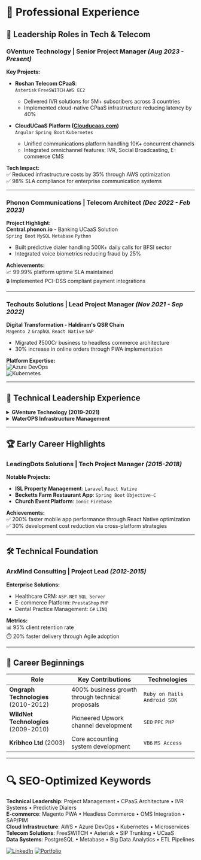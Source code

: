 
# 💼 Professional Experience

## 🚀 Leadership Roles in Tech & Telecom

### **GVenture Technology** | Senior Project Manager *(Aug 2023 - Present)*  
**Key Projects:**  
- **Roshan Telecom CPaaS**:  
  `Asterisk` `FreeSWITCH` `AWS EC2`  
  - Delivered IVR solutions for 5M+ subscribers across 3 countries  
  - Implemented cloud-native CPaaS infrastructure reducing latency by 40%  

- **CloudUCaaS Platform ([Clouducaas.com](https://clouducaas.com))**  
  `Angular` `Spring Boot` `Kubernetes`  
  - Unified communications platform handling 10K+ concurrent channels  
  - Integrated omnichannel features: IVR, Social Broadcasting, E-commerce CMS  

**Tech Impact:**  
✅ Reduced infrastructure costs by 35% through AWS optimization  
✅ 98% SLA compliance for enterprise communication systems  

---

### **Phonon Communications** | Telecom Architect *(Dec 2022 - Feb 2023)*  
**Project Highlight:**  
**Central.phonon.io** - Banking UCaaS Solution  
`Spring Boot` `MySQL` `Metabase` `Python`  
- Built predictive dialer handling 500K+ daily calls for BFSI sector  
- Integrated voice biometrics reducing fraud by 25%  

**Achievements:**  
📈 99.99% platform uptime SLA maintained  
🔒 Implemented PCI-DSS compliant payment integrations  

---

### **Techouts Solutions** | Lead Project Manager *(Nov 2021 - Sep 2022)*  
**Digital Transformation - Haldiram's QSR Chain**  
`Magento 2` `GraphQL` `React Native` `SAP`  
- Migrated ₹500Cr business to headless commerce architecture  
- 30% increase in online orders through PWA implementation  

**Platform Expertise:**  
![Azure DevOps](https://img.shields.io/badge/Azure_DevOps-035DAE?logo=azure-devops)  
![Kubernetes](https://img.shields.io/badge/Kubernetes-326CE5?logo=kubernetes)  

---

## 🔧 Technical Leadership Experience

<details>
<summary><b>GVenture Technology (2019-2021)</b></summary>

### **NinjaDialer** - Insurance Contact Center  
`FreeSWITCH` `Node.js` `Angular`  
- 40% lead conversion boost through AI-powered dialers  
- Multi-tenant architecture serving 50+ insurance agencies  

### **Nexcon Real Estate CRM**  
`CodeIgniter` `WebRTC` `MySQL`  
- Automated lead management for 10K+ properties  
- Integrated VoIP broadcasting reducing outreach costs by 60%  
</details>

<details>
<summary><b>WaterOPS Infrastructure Management</b></summary>

**National Water Quality System**  
`Vue.js` `Azure` `PostgreSQL`  
- Managed 150K+ operator network  
- $112M annual compliance cost reduction  
- EPA-certified monitoring solutions  
</details>

---

## 🏆 Early Career Highlights

### **LeadingDots Solutions** | Tech Project Manager *(2015-2018)*  
**Notable Projects:**  
- **ISL Property Management**: `Laravel` `React Native`  
- **Becketts Farm Restaurant App**: `Spring Boot` `Objective-C`  
- **Church Event Platform**: `Ionic` `Firebase`  

**Achievements:**  
✅ 200% faster mobile app performance through React Native optimization  
✅ 30% development cost reduction via cross-platform strategies  

---

## 🛠️ Technical Foundation

### **ArxMind Consulting** | Project Lead *(2012-2015)*  
**Enterprise Solutions:**  
- Healthcare CRM: `ASP.NET` `SQL Server`  
- E-commerce Platform: `PrestaShop` `PHP`  
- Dental Practice Management: `C#` `LINQ`  

**Metrics:**  
📊 95% client retention rate  
⏱️ 20% faster delivery through Agile adoption  

---

## 🌱 Career Beginnings

| **Role** | **Key Contributions** | **Technologies** |
|----------|-----------------------|------------------|
| **Ongraph Technologies** (2010-2012) | 400% business growth through technical proposals | `Ruby on Rails` `Android SDK` |
| **WildNet Technologies** (2009-2010) | Pioneered Upwork channel development | `SEO` `PPC` `PHP` |
| **Kribhco Ltd** (2003) | Core accounting system development | `VB6` `MS Access` |

---

# 🔍 SEO-Optimized Keywords
**Technical Leadership**: Project Management • CPaaS Architecture • IVR Systems • Predictive Dialers  
**E-commerce**: Magento PWA • Headless Commerce • OMS Integration • SAP/PIM  
**Cloud Infrastructure**: AWS • Azure DevOps • Kubernetes • Microservices  
**Telecom Solutions**: FreeSWITCH • Asterisk • SIP Trunking • UCaaS  
**Data Systems**: PostgreSQL • Metabase • Big Data Analytics • ETL Pipelines  

[![LinkedIn](https://img.shields.io/badge/Connect_Professionally-LinkedIn-blue?logo=linkedin)](https://linkedin.com/in/software-projectmanager/)
[![Portfolio](https://img.shields.io/badge/View_Full_Portfolio-FF0000?logo=youtube)](https://www.youtube.com/playlist?list=PLWH86ToCKUVPWm_iOdlxSXtmbQzeHjfbi)
